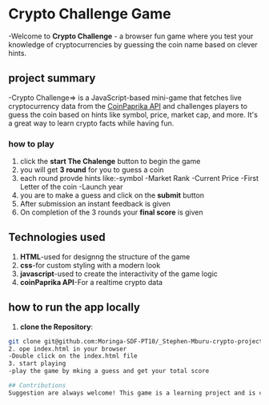 # Crypto Challenge Game
-Welcome to **Crypto Challenge** - a browser fun game  where you test your knowledge of cryptocurrencies by guessing the coin name based on clever hints.

## project summary
-Crypto Challenge=> is a JavaScript-based mini-game that fetches live cryptocurrency data from the [CoinPaprika API](https://api.coinpaprika.com/) and challenges players to guess the coin based on hints like symbol, price, market cap, and more. It's a great way to learn crypto facts while having fun.


### how to play
1. click the **start The Chalenge** button to begin the game
2. you will get **3 round** for you to guess a coin
3. each round provde hints like:-symbol
           -Market Rank
           -Current Price
           -First Letter of the coin
           -Launch year
4. you are to make a guess and click on the **submit** button
5. After submission an instant feedback is given
6. On completion of the 3 rounds your **final score** is given

## Technologies used
1. **HTML**-used for designng the structure of the game
2. **css**-for custom styling with a modern look
3. **javascript**-used to create the interactivity of the game logic
4. **coinPaprika API**-For a realtime crypto data


## how to run the app locally
1. **clone the Repository**:
```bash
git clone git@github.com:Moringa-SDF-PT10/_Stephen-Mburu-crypto-project_.git
2. ope index.html in your browser
-Double click on the index.html file
3. start playing
-play the game by mking a guess and get your total score

## Contributions
Suggestion are always welcome! This game is a learning project and is continuously improving.
